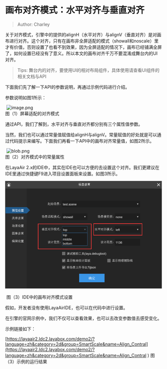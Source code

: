 # 画布对齐模式：水平对齐与垂直对齐

> Author: Charley

关于对齐模式，引擎中的提供的alignH（水平对齐）与alignV（垂直对齐）是对画布进行对齐。这个对齐，只有在画布非全屏适配的模式（showall和noscale）里才有价值，否则设置了也看不到效果，因为全屏适配的情况下，画布已经铺满全屏了，如何设置已经没有了意义。所以本文的画布对齐千万不要混淆成舞台内的UI对齐。

> Tips: 舞台内的对齐，要使用UI的相对布局组件，具体使用请查看UI组件的相关文档与API

下面我们先了解一下API的参数说明，再通过示例代码进行介绍。

参数说明如图1所示：

​	![image.png](img/1.png)<br/>
​	图（1）屏幕适配的对齐模式

通过API，我们了解到，水平对齐与垂直对齐都分别有三个属性值参数。

当然，我们也可以通过常量值赋值给alignH与alignV。常量赋值的好处就是可以通过代码提示来编写。下面我们再看一下API中的画布对齐常量值，如图2所示。

​	![blob.png](img/2.png)<br/>
​	图（2）对齐模式中的常量属性

在LayaAir 2.x的IDE中，其实在IDE也可以方便的去设置这个对齐。我们更建议在IDE里通过快捷键F9进入项目设置面板来设置。如图3所示。

![图3](img/3.png) 

​	图（3）IDE中的画布对齐模式设置

假如，开发者没有使用LayaAirIDE，也可以在代码中进行设置。

在引擎的官网示例中，我们不仅可以查看效果，也可以去改变参数值去感受变化。

示例链接如下：

[https://layaair2.ldc2.layabox.com/demo2/?language=zh&category=2d&group=SmartScale&name=Align_Contral](https://layaair2.ldc2.layabox.com/demo2/?language=zh&category=2d&group=SmartScale&name=Align_Contral	)	图（3）示例的运行结果